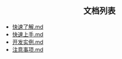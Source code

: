 
<h2 align="center">文档列表</h2>

- [快速了解.md](./快速了解.md)
- [快速上手.md](./快速上手.md)
- [开发实例.md](./开发实例.md)
- [注意事项.md](./注意事项.md)